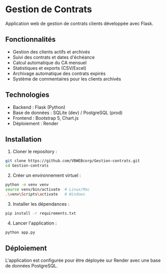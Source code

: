# Gestion de Contrats

Application web de gestion de contrats clients développée avec Flask.

## Fonctionnalités

- Gestion des clients actifs et archivés
- Suivi des contrats et dates d'échéance
- Calcul automatique du CA mensuel
- Statistiques et exports (CSV/Excel)
- Archivage automatique des contrats expirés
- Système de commentaires pour les clients archivés

## Technologies

- Backend : Flask (Python)
- Base de données : SQLite (dev) / PostgreSQL (prod)
- Frontend : Bootstrap 5, Chart.js
- Déploiement : Render

## Installation

1. Cloner le repository :
```bash
git clone https://github.com/VBWEBcorp/Gestion-contrats.git
cd Gestion-contrats
```

2. Créer un environnement virtuel :
```bash
python -m venv venv
source venv/bin/activate  # Linux/Mac
.\venv\Scripts\activate   # Windows
```

3. Installer les dépendances :
```bash
pip install -r requirements.txt
```

4. Lancer l'application :
```bash
python app.py
```

## Déploiement

L'application est configurée pour être déployée sur Render avec une base de données PostgreSQL.
